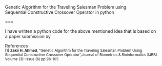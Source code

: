 Genetic Algorithm for the Traveling Salesman Problem using <br>
Sequential Constructive Crossover Operator  in python

===

I have written a python code for the above mentioned idea that is based on a <a link='http://lev4projdissertation.googlecode.com/svn-history/r100/trunk/reading/IJBB-41.pdf'> paper </a> submission by 

References 
<br><sub>
[1] <b>Zakir H. Ahmed</b>, “Genetic Algorithm for the Traveling Salesman Problem Using Sequential Constructive Crossover Operator”,Journal
of Biometrics & Bioinformatics (IJBB) Volume (3): Issue (6) pp.96-105 </sub>



